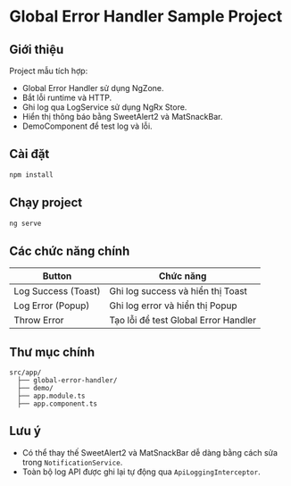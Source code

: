 
# Global Error Handler Sample Project

## Giới thiệu
Project mẫu tích hợp:
- Global Error Handler sử dụng NgZone.
- Bắt lỗi runtime và HTTP.
- Ghi log qua LogService sử dụng NgRx Store.
- Hiển thị thông báo bằng SweetAlert2 và MatSnackBar.
- DemoComponent để test log và lỗi.

## Cài đặt
```bash
npm install
```

## Chạy project
```bash
ng serve
```

## Các chức năng chính
| Button | Chức năng |
|--------|-----------|
| Log Success (Toast) | Ghi log success và hiển thị Toast |
| Log Error (Popup) | Ghi log error và hiển thị Popup |
| Throw Error | Tạo lỗi để test Global Error Handler |

## Thư mục chính
```
src/app/
  ├── global-error-handler/
  ├── demo/
  ├── app.module.ts
  ├── app.component.ts
```

## Lưu ý
- Có thể thay thế SweetAlert2 và MatSnackBar dễ dàng bằng cách sửa trong `NotificationService`.
- Toàn bộ log API được ghi lại tự động qua `ApiLoggingInterceptor`.
